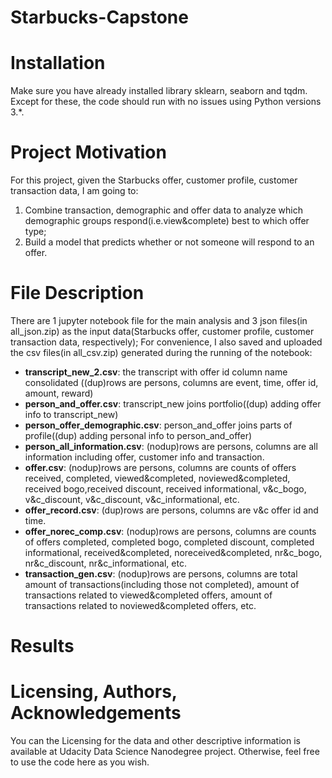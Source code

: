 # Starbucks-Capstone


# Installation
Make sure you have already installed library sklearn, seaborn and tqdm. Except for these, the code should run with no issues using Python versions 3.*.

# Project Motivation
For this project, given the Starbucks offer, customer profile, customer transaction data, I am going to:
1. Combine transaction, demographic and offer data to analyze which demographic groups respond(i.e.view&complete) best to which offer type;
2. Build a model that predicts whether or not someone will respond to an offer.

# File Description
There are 1 jupyter notebook file for the main analysis and 3 json files(in all_json.zip) as the input data(Starbucks offer, customer profile, customer transaction data, respectively); For convenience, I also saved and uploaded the csv files(in all_csv.zip) generated during the running of the notebook:
- **transcript_new_2.csv**: the transcript with offer id column name consolidated ((dup)rows are persons, columns are event, time, offer id, amount, reward)
- **person_and_offer.csv**: transcript_new joins portfolio((dup) adding offer info to transcript_new)
- **person_offer_demographic.csv**: person_and_offer joins parts of profile((dup) adding personal info to person_and_offer)
- **person_all_information.csv**: (nodup)rows are persons, columns are all information including offer, customer info and transaction.
- **offer.csv**: (nodup)rows are persons, columns are counts of offers received, completed, viewed&completed, noviewed&completed, received bogo,received discount, received informational, v&c_bogo, v&c_discount, v&c_discount, v&c_informational, etc.
- **offer_record.csv**: (dup)rows are persons, columns are v&c offer id and time.
- **offer_norec_comp.csv**: (nodup)rows are persons, columns are counts of offers completed, completed bogo, completed discount, completed informational, received&completed, noreceived&completed, nr&c_bogo, nr&c_discount, nr&c_informational, etc.
- **transaction_gen.csv**: (nodup)rows are persons, columns are total amount of transactions(including those not completed), amount of transactions related to viewed&completed offers, amount of transactions related to noviewed&completed offers, etc. 

# Results


# Licensing, Authors, Acknowledgements
You can the Licensing for the data and other descriptive information is available at Udacity Data Science Nanodegree project. Otherwise, feel free to use the code here as you wish.
